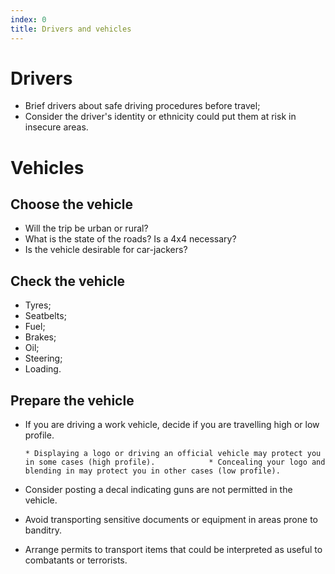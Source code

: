 ```yaml
---
index: 0
title: Drivers and vehicles
---
```

# Drivers

*   Brief drivers about safe driving procedures before travel;
*   Consider the driver's identity or ethnicity could put them at risk in insecure areas. 

# Vehicles

## Choose the vehicle

*   Will the trip be urban or rural? 
*	What is the state of the roads? Is a 4x4 necessary?
*   Is the vehicle desirable for car-jackers?

## Check the vehicle

*   Tyres;
*   Seatbelts;
*   Fuel;
*   Brakes;
*   Oil;
*   Steering;
*   Loading.

## Prepare the vehicle

*   If you are driving a work vehicle, decide if you are travelling high or low profile.

		* Displaying a logo or driving an official vehicle may protect you in some cases (high profile). 			* Concealing your logo and blending in may protect you in other cases (low profile). 

*   Consider posting a decal indicating guns are not permitted in the vehicle.

*   Avoid transporting sensitive documents or equipment in areas prone to banditry. 

*	Arrange permits to transport items that could be interpreted as useful to combatants or terrorists.